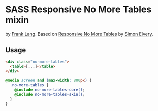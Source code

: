 SASS Responsive No More Tables mixin
====================================
by [Frank Lang](https://github.com/franklang/). Based on [Responsive No More Tables](https://elvery.net/demo/responsive-tables/#no-more-tables) by [Simon Elvery](https://elvery.net/).


Usage
-----
```html
<div class="no-more-tables">
  <table>[...]</table>
</div>
```

```scss
@media screen and (max-width: 800px) {
  .no-more-tables {
    @include no-more-tables-core();
    @include no-more-tables-skin();
  }
}
```
